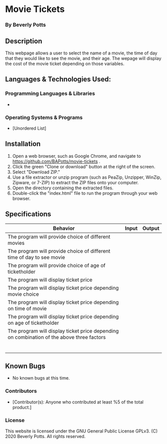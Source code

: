 # Movie Tickets
 
  ### By Beverly Potts
 
## Description
 
  This webpage allows a user to select the name of a movie, the time of day that they would like to see the movie, and their age. The wepage will display the cost of the movie ticket depending on those variables.
 
## Languages & Technologies Used:
 
  ### Programming Languages & Libraries
  * 
 
  ### Operating Systems & Programs
  * [Unordered List]
 
## Installation
 
  1. Open a web browser, such as Google Chrome, and navigate to https://github.com/BAPotts/movie-tickets .
  3. Click the green "Clone or download" button at the right of the screen.
  4. Select "Download ZIP."
  5. Use a file extractor or unzip program (such as PeaZip, Unzipper, WinZip, Zipware, or 7-ZIP) to extract the ZIP files onto your computer.
  6. Open the directory containing the extracted files.
  7. Double-click the "index.html" file to run the program through your web browser.
 
## Specifications
 
|  Behavior | Input  | Output |
|---|---|---|
|The program will provide choice of different movies |   |   |
|The program will provide choice of different time of day to see movie   |   |   |
|The program will provide choice of age of ticketholder  |   |   |
|The program will display ticket price   |   |   |
|The program will display ticket price depending movie choice   |   |   |
|The program will display ticket price depending on time of movie   |   |   |
|The program will display ticket price depending on age of ticketholder   |   |   |
|The program will display ticket price depending on combination of the above three factors   |   |   |
|   |   |   |
|   |   |   |
|   |   |   |
|   |   |   |
|   |   |   |
|   |   |   |
 
## Known Bugs
 
  * No known bugs at this time. 
### Contributors
 
  * [Contributor(s): Anyone who contributed at least %5 of the total product.]
 
### License
 
This website is licensed under the GNU General Public License GPLv3. (C) 2020 Beverly Potts. All rights reserved.
